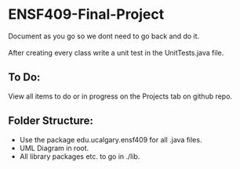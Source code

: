 # ENSF409-Final-Project
Document as you go so we dont need to go back and do it.
<br>
<br>
After creating every class write a unit test in the UnitTests.java file.

## To Do:
View all items to do or in progress on the Projects tab on github repo.
<br>

## Folder Structure:
* Use the package edu.ucalgary.ensf409 for all .java files.
* UML Diagram in root.
* All library packages etc. to go in ./lib.